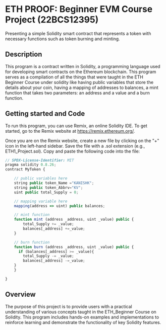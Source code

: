 # ETH PROOF: Beginner EVM Course Project (22BCS12395)
Presenting a simple Solidity smart contract that represents a token with necessary functions such as token burning and minting.



## Description
This program is a contract written in Solidity, a programming language used for developing smart contracts on the Ethereum blockchain. This program serves as a compilation of all the things that were taught in the ETH Beginner Course under solidity like having public variables that store the details about your coin, having a mapping of addresses to balances, a mint function that takes two parameters: an address and a value and a burn function.

## Getting started and Code
To run this program, you can use Remix, an online Solidity IDE. To get started, go to the Remix website at https://remix.ethereum.org/.

Once you are on the Remix website, create a new file by clicking on the "+" icon in the left-hand sidebar. Save the file with a .sol extension (e.g., ETH1_Project.sol). Copy and paste the following code into the file:

```javascript
// SPDX-License-Identifier: MIT
pragma solidity 0.8.26;
contract MyToken {

    // public variables here
    string public token_Name ="KANISHK";
    string public token_Abbrv="KV";
    uint public total_Supply = 0;

    // mapping variable here
    mapping(address => uint) public balances;

    // mint function
    function mint (address _address, uint _value) public {
        total_Supply += _value;
        balances[_address] +=_value;
    }

    // burn function
    function burn (address _address, uint _value) public {
      if (balances[_address] >= _value){
        total_Supply -= _value;
        balances[_address] -=_value;
    }
    }

}
```

## Overview
The purpose of this project is to provide users with a practical understanding of various concepts taught in the ETH_Beginner Course on Solidity. This program includes hands-on examples and implementations to reinforce learning and demonstrate the functionality of key Solidity features.
